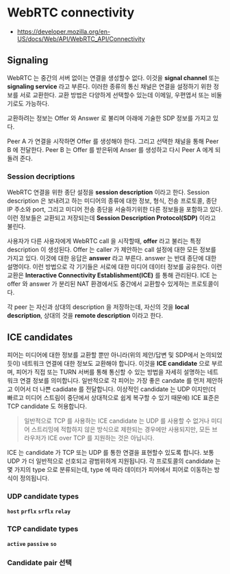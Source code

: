 # WebRTC connectivity
* https://developer.mozilla.org/en-US/docs/Web/API/WebRTC_API/Connectivity

## Signaling
WebRTC 는 중간의 서버 없이는 연결을 생성할수 없다.
이것을 **signal channel** 또는 **signaling service** 라고 부른다.
이러한 종류의 통신 채널은 연결을 설정하기 위한 정보를 서로 교환한다.
교환 방법은 다양하게 선택할수 있는데 이메일, 우편엽서 또는 비둘기로도 가능하다.

교환하려는 정보는 Offer 와 Answer 로 불리며 아래에 기술한 SDP 정보를 가지고 있다.

Peer A 가 연결을 시작하면 Offer 를 생성해야 한다. 그리고 선택한 채널을 통해 Peer B 에 전달한다.
Peer B 는 Offer 를 받은뒤에 Anser 를 생성하고 다시 Peer A 에게 되돌려 준다.

### Session decriptions
WebRTC 연결을 위한 종단 설정을 **session description** 이라고 한다.
Session description 은 보내려고 하는 미디어의 종류에 대한 정보, 형식, 전송 프로토콜, 종단 IP 주소와 port, 그리고 미디어 전송 종단을 서술하기위한 다른 정보들을 포함하고 있다.
이런 정보들은 교환되고 저장되는데 **Session Description Protocol(SDP)** 이라고 불린다.

사용자가 다른 사용자에게 WebRTC call 을 시작할때, **offer** 라고 불리는 특정 description 이 생성된다.
Offer 는 caller 가 제안하는 call 설정에 대한 모든 정보를 가지고 있다.
이것에 대한 응답은 **answer** 라고 부른다. answer 는 반대 종단에 대한 설명이다.
이런 방법으로 각 기기들은 서로에 대한 미디어 데이터 정보를 공유한다.
이런 교환은 **Interactive Connectivity Establishment(ICE)** 를 통해 관리된다.
ICE 는 offer 와 answer 가 분리된 NAT 환경에서도 중간에서 교환할수 있게하는 프로토콜이다.

각 peer 는 자신과 상대의 description 을 저장하는데, 자신의 것을 **local description**, 상대의 것을 **remote description** 이라고 한다.

## ICE candidates
피어는 미디어에 대한 정보를 교환할 뿐만 아니라(위의 제안/답변 및 SDP에서 논의되었듯이) 네트워크 연결에 대한 정보도 교환해야 합니다.
이것을 **ICE candidate** 으로 부르며, 피어가 직접 또는 TURN 서버를 통해 통신할 수 있는 방법을 자세히 설명하는 네트워크 연결 정보를 의미합니다.
일반적으로 각 피어는 가장 좋은 candate 를 먼저 제안하고 이어서 더 나쁜 cadidate 를 전달합니다.
이상적인 candidate 는 UDP 이지만(더 빠르고 미디어 스트림이 중단에서 상대적으로 쉽게 복구할 수 있기 때문에) ICE 표준은 TCP candidate 도 허용합니다.

> 일반적으로 TCP 를 사용하는 ICE candidate 는 UDP 를 사용할 수 없거나 미디어 스트리밍에 적합하지 않은 방식으로 제한되는 경우에만 사용되지만,
> 모든 브라우저가 ICE over TCP 를 지원하는 것은 아닙니다.

ICE 는 candidate 가 TCP 또는 UDP 를 통한 연결을 표현할수 있도록 합니다.
보통 UDP 가 더 일반적으로 선호되고 광범위하게 지원됩니다.
각 프로토콜의 candidate 는 몇 가지의 type 으로 분류되는데, type 에 따라 데이터가 피어에서 피어로 이동하는 방식이 정의됩니다.

### UDP candidate types
**`host`**
**`prflx`**
**`srflx`**
**`relay`**

### TCP candidate types
**`active`**
**`passive`**
**`so`**

### Candidate pair 선택
